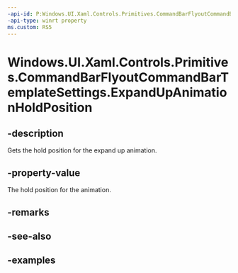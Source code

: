 ```yaml
---
-api-id: P:Windows.UI.Xaml.Controls.Primitives.CommandBarFlyoutCommandBarTemplateSettings.ExpandUpAnimationHoldPosition
-api-type: winrt property
ms.custom: RS5
---
```


<!-- Property syntax.
public double ExpandUpAnimationHoldPosition { get; }
-->

# Windows.UI.Xaml.Controls.Primitives.CommandBarFlyoutCommandBarTemplateSettings.ExpandUpAnimationHoldPosition

## -description

Gets the hold position for the expand up animation.

## -property-value

The hold position for the animation.

## -remarks

## -see-also

## -examples

